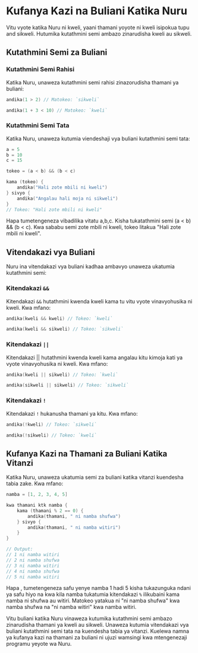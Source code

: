 # Kufanya Kazi na Buliani Katika Nuru

Vitu vyote katika Nuru ni kweli, yaani thamani yoyote ni kweli isipokua tupu and sikweli. Hutumika kutathmini semi ambazo zinarudisha kweli au sikweli.

## Kutathmini Semi za Buliani

### Kutathmini Semi Rahisi

Katika Nuru, unaweza kutathmini semi rahisi zinazorudisha thamani ya buliani:

```go
andika(1 > 2) // Matokeo: `sikweli`

andika(1 + 3 < 10) // Matokeo: `kweli`
```

### Kutathmini Semi Tata

Katika Nuru, unaweza kutumia viendeshaji vya buliani kutathmini semi tata:

```go
a = 5
b = 10
c = 15

tokeo = (a < b) && (b < c)

kama (tokeo) {
    andika("Hali zote mbili ni kweli")
} sivyo {
    andika("Angalau hali moja ni sikweli")
}
// Tokeo: "Hali zote mbili ni kweli"
```

Hapa tumetengeneza vibadilika vitatu a,b,c. Kisha tukatathmini semi (a < b) && (b < c). Kwa sababu semi zote mbili ni kweli, tokeo litakua "Hali zote mbili ni kweli".

## Vitendakazi vya Buliani

Nuru ina vitendakazi vya buliani kadhaa ambavyo unaweza ukatumia kutathmini semi:

### Kitendakazi `&&`

Kitendakazi `&&` hutathmini kwenda kweli kama tu vitu vyote vinavyohusika ni kweli. Kwa mfano:

```go
andika(kweli && kweli) // Tokeo: `kweli`

andika(kweli && sikweli) // Tokeo: `sikweli`
```

### Kitendakazi `||`

Kitendakazi || hutathmini kwenda kweli kama angalau kitu kimoja kati ya vyote vinavyohusika ni kweli. Kwa mfano:

```go
andika(kweli || sikweli) // Tokeo: `kweli`

andika(sikweli || sikweli) // Tokeo: `sikweli`
```

### Kitendakazi `!`

Kitendakazi `!` hukanusha thamani ya kitu. Kwa mfano:

```go
andika(!kweli) // Tokeo: `sikweli`

andika(!sikweli) // Tokeo: `kweli`
```

## Kufanya Kazi na Thamani za Buliani Katika Vitanzi

Katika Nuru, unaweza ukatumia semi za buliani katika vitanzi kuendesha tabia zake. Kwa mfano:

```go
namba = [1, 2, 3, 4, 5]

kwa thamani ktk namba {
    kama (thamani % 2 == 0) {
        andika(thamani, " ni namba shufwa")
    } sivyo {
        andika(thamani, " ni namba witiri")
    }
}

// Output:
// 1 ni namba witiri
// 2 ni namba shufwa
// 3 ni namba witiri
// 4 ni namba shufwa
// 5 ni namba witiri
```

Hapa , tumetengeneza safu yenye namba 1 hadi 5 kisha tukazunguka ndani ya safu hiyo na kwa kila namba tukatumia kitendakazi `%` ilikubaini kama namba ni shufwa au witiri. Matokeo yatakua ni "ni namba shufwa" kwa namba shufwa na "ni namba witiri" kwa namba witiri.

Vitu buliani katika Nuru vinaweza kutumika kutathmini semi ambazo zinarudisha thamani ya kweli au sikweli. Unaweza kutumia vitendakazi vya buliani kutathmini semi tata na kuendesha tabia ya vitanzi. Kuelewa namna ya kufanya kazi na thamani za buliani ni ujuzi wamsingi kwa mtengenezaji programu yeyote wa Nuru.
